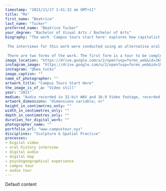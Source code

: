 ```yaml
---
timestamp: "2021/11/17 1:41:32 am GMT+11"
title: "Mx"
first_name: "Beatrice"
last_name: "Tucker"
preferred_name: "Beatrice Tucker"
your_degree: "Bachelor of Visual Arts / Bachelor of Arts"
biography: "The work 'Campus tours start here' explores how capitalist relations are reified and ingrained into space and social structures, restricting students agency in University life. The work makes clear the changing student experience of ANU undergrads over the last ten years, showing the growing impacts of the Neoliberal university model where students are primarily treated as consumers and commodities. In this model there is a divide between the reality of the ANU experience and the marketed value of this experience. This is why I've co-opted the marketing format of the campus tour, using and subverting its generic features to give voice to frank student perspectives that show up ANU marketing propaganda.
 
 The interviews for this work were conducted using an alternative oral history interview method that is collaborative, conversational, rejects the hierarchy between interviewer/interviewee; and thus embraces subjectivity, reflexivity and self-reflexivity. This work is political and calls for structural change, this is not a passive social critique that exists for its own sake. 
 
 There are two forms of the work. The first form is a tour to be completed with a mobile device on ANU campus, a form of digital, unremovable graffiti. The second form is a video tour that can be watched when installed in space, or online from anywhere."
image_location: "https://drive.google.com/u/2/open?usp=forms_web&id=1KXge6wFcq_i_nyOIswZTu8jBmaLPBB2J"
instagram_image: "https://drive.google.com/u/2/open?usp=forms_web&id=19QlqHrk0SMdOYjWwzM-JQixp5tNaGiIV"
instagram: "@bea_tucks"
image_caption: ""
name_of_photographer: ""
artwork_title: "Campus Tours Start Here"
the_image_is_of_a: "Video still"
year: "2021"
medium: "Audio recorded in 32-bit WAV and 16:9 Video footage, recorded on iPhone 7."
artwork_dimensions: "dimensions variable; or"
height_in_centimetres_only: ""
width_in_centimetres_only: ""
depth_in_centimetres_only: ""
duration_for_digital_work: ""
photographer_name: ""
portfolio_url: "www.campustour.xyz"
disciplines: "Sculpture & Spatial Practice"
processes:
- Digital video
- oral history interview
- digital audio
- digital map
- psychogeographical experience
- campus tour
- audio tour
---
```


Default content